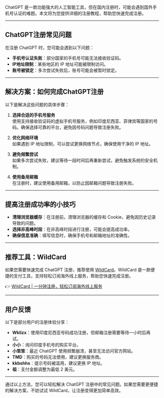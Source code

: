 ChatGPT 是一款功能强大的人工智能工具，但在国内注册时，可能会遇到国外手机号认证的难题。本文将为您提供详细的注册教程，帮助您快速完成注册。

---

## ChatGPT注册常见问题

在注册 ChatGPT 时，您可能会遇到以下问题：

- **手机号认证失败**：部分国家的手机号可能无法接收验证码。
- **IP地址限制**：某些地区的 IP 地址可能被限制访问。
- **账号被锁定**：多次尝试失败后，账号可能会被暂时锁定。

---

## 解决方案：如何完成ChatGPT注册

以下是解决这些问题的具体步骤：

1. **选择合适的手机号服务**  
   使用支持接收验证码的虚拟手机号服务，例如印度尼西亚、菲律宾等国家的号码。确保选择可靠的平台，避免因号码问题导致注册失败。

2. **优化网络环境**  
   如果遇到 IP 地址限制，可以尝试更换网络节点，确保使用干净的 IP 地址。

3. **避免频繁尝试**  
   如果多次尝试失败，建议等待一段时间后再重新尝试，避免触发系统的安全机制。

4. **使用备用邮箱**  
   在注册时，建议使用备用邮箱，以防止因邮箱问题导致注册失败。

---

## 提高注册成功率的小技巧

- **清理浏览器缓存**：在注册前，清理浏览器的缓存和 Cookie，避免因历史记录导致的问题。
- **选择非高峰时段**：在非高峰时段进行注册，可能会提高成功率。
- **确保信息准确**：填写信息时，确保手机号和邮箱地址的准确性。

---

## 推荐工具：WildCard

如果您需要快速完成 ChatGPT 注册，推荐使用 [WildCard](https://bit.ly/bewildcard)。WildCard 是一款便捷的支付工具，支持轻松订阅海外线上服务，帮助您快速完成注册。

👉 [WildCard | 一分钟注册，轻松订阅海外线上服务](https://bit.ly/bewildcard)

---

## 用户反馈

以下是部分用户的注册体验分享：

- **Wklizx**：使用印度尼西亚号码成功注册，但邮箱注册需要等待一小时后再试。
- **小小**：询问印度手机号的购买平台。
- **小笨笨**：最近 ChatGPT 使用频繁崩溃，甚至无法访问官方网站。
- **TMD**：购买的号码无法使用，建议更换服务商。
- **kkbshhs**：提示号码被滥用，建议更换 IP 地址。
- **祖**：支付金额调整为最低 2 美元。

---

通过以上方法，您可以轻松解决 ChatGPT 注册中的常见问题。如果您需要更便捷的解决方案，不妨试试 WildCard，让注册变得更加简单高效。